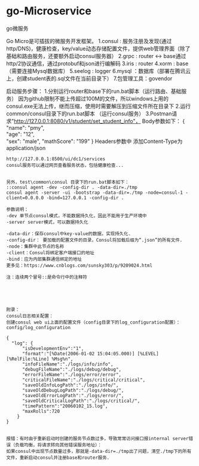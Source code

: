 # go-Microservice
go微服务

Go Micro是可插拔的微服务开发框架。
 1.consul : 服务注册及发现(通过http/DNS)，健康检查，key/value动态存储配置文件，提供web管理界面（除了基础和路由服务，还要额外启动consul服务器）
 2.grpc   : router <-> base通过http/2协议通信，通过protobuf和json进行编解码
 3.iris   : router
 4.xorm   : base（需要连接Mysql数据库）
 5.seelog : logger
 6.mysql  ：数据库（部署在腾讯云上，创建student表的.sql文件在当前目录下）
 7.包管理工具：govendor

 
 启动服务步骤：
 1.分别运行router和base下的run.bat脚本（运行路由、基础服务）
	因为github限制不能上传超过100M的文件，所以windows上用的consul.exe无法上传，继而压缩，使用时需要解压到压缩文件所在目录下
 2.运行common/consul目录下的run.bat脚本	（运行consul服务）
 3.Postman请求"http://127.0.0.1:8080/v1/student/set_student_info"，
   Body参数如下：
	{
		"name": "pmy",  
		"age": "12",  
		"sex": "male",
		"mathScore": "199"
	}
	Headers参数中 添加Content-Type为application/json
	
	
	http://127.0.0.1:8500/ui/dc1/services
	consul服务可以通过网页查看服务状态，包括健康检查...
	
	
	另外，test\common\consul 目录下的run.bat脚本如下：
	::consul agent -dev -config-dir . -data-dir=./tmp
	consul agent -server -ui -bootstrap -data-dir=./tmp -node=consul-1 -client=0.0.0.0 -bind=127.0.0.1 -config-dir .
	
	参数说明：
	-dev 单节点consul模式，不能数据持久化，因此不能用于生产环境中
	-server server模式，可以数据持久化
	
	-data-dir：保存consul中key-value的数据，实现持久化.
	-config-dir： 要加载的配置文件的目录，Consul将加载后缀为“.json”的所有文件.
	-node：集群中此节点的名称
	-client：Consul将绑定客户端接口的地址
	-bind：应为内部集群通信绑定的地址
	更多见：https://www.cnblogs.com/sunsky303/p/9209024.html
	
	注：连续两个冒号::是命令行中的注释符
	
	
	
	
	
	附录：
	consul日志相关配置：
	创建consul web ui上面的配置文件（config目录下的log_configuration配置）：config/log_configuration   
	
	{
	  "log": {
		  "isDevelopmentEnv":"1",
		  "format":"[%Date(2006-01-02 15:04:05.000)] [%LEVEL] [%RelFile:%Line] %Msg%n",
		  "infoFileName":"./logs/info/info",
		  "debugFileName":"./logs/debug/debug",
		  "errorFileName":"./logs/error/error",
		  "criticalFileName":"./logs/critical/critical",
		  "saveOldInfoLogPath":"./logs/info/",
		  "saveOldDebugLogPath":"./logs/debug/",
		  "saveOldErrorLogPath":"./logs/error/",
		  "saveOldCriticalLogPath":"./logs/critical/",
		  "timePattern":"20060102_15.log",
		  "maxRolls":720
		}
	}
	
	
	报错：有时由于重新启动时创建的服务节点数过多，导致常常访问接口报internal server错误（负载均衡，将请求转向其他错误服务地址）：
	如果consul中出现节点数量过多，那就是-data-dir=./tmp出了问题，清空./tmp下的所有文件，重新启动consul并注册base和router服务.
 
